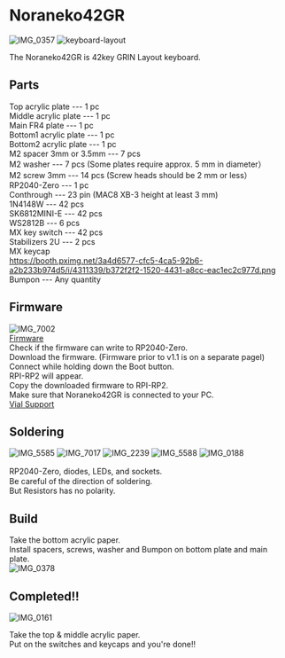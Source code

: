 # Noraneko42GR  
![IMG_0357](https://github.com/darakuneko/Noraneko/assets/5214078/11142d2c-e638-43ef-bdb7-a8958c9bca8f)
![keyboard-layout](https://booth.pximg.net/3a4d6577-cfc5-4ca5-92b6-a2b233b974d5/i/5205947/9cde4365-2508-4a56-87a9-239841188a0f.jpg)

The Noraneko42GR is 42key GRIN Layout keyboard.  

## Parts  

Top acrylic plate --- 1 pc  
Middle acrylic plate --- 1 pc   
Main FR4 plate --- 1 pc  
Bottom1 acrylic plate --- 1 pc    
Bottom2 acrylic plate --- 1 pc  
M2 spacer 3mm or 3.5mm --- 7 pcs  
M2 washer --- 7 pcs  (Some plates require approx. 5 mm in diameter）  
M2 screw 3mm --- 14 pcs  (Screw heads should be 2 mm or less）  
RP2040-Zero --- 1 pc   
Conthrough --- 23 pin (MAC8 XB-3 height at least 3 mm)    
1N4148W --- 42 pcs   
SK6812MINI-E --- 42 pcs  
WS2812B --- 6 pcs  
MX key switch --- 42 pcs   
Stabilizers 2U --- 2 pcs    
MX keycap    
https://booth.pximg.net/3a4d6577-cfc5-4ca5-92b6-a2b233b974d5/i/4311339/b372f2f2-1520-4431-a8cc-eac1ec2c977d.png   
Bumpon --- Any quantity 

## Firmware
![IMG_7002](https://user-images.githubusercontent.com/5214078/201300486-a19fce27-7261-4fac-a14e-f837b712de54.jpeg)    
[Firmware](https://github.com/darakuneko/Noraneko/raw/main/noraneko42gr/v1.1/firmware/noraneko42gr_vial.uf2)    
Check if the firmware can write to RP2040-Zero.  
Download the firmware. (Firmware prior to v1.1 is on a separate pagel)     
Connect while holding down the Boot button.  
RPI-RP2 will appear.  
Copy the downloaded firmware to RPI-RP2.  
Make sure that Noraneko42GR is connected to your PC.   
[Vial Support](https://get.vial.today/)  

## Soldering
![IMG_5585](https://user-images.githubusercontent.com/5214078/196370976-1ae8f0df-43c9-4802-8a62-8c840f756a45.png)
![IMG_7017](https://user-images.githubusercontent.com/5214078/201293813-f836e7c0-ed6d-4031-ab17-09eea528efa6.jpg)
![IMG_2239](https://github.com/darakuneko/Noraneko/assets/5214078/7b103dbc-7862-4fb5-a7e9-cee86e0b255c)
![IMG_5588](https://user-images.githubusercontent.com/5214078/196371378-a40fc202-53ea-49b4-a9e6-ca88323a2bc1.png)
![IMG_0188](https://github.com/darakuneko/Noraneko/assets/5214078/2690ef94-5f54-4f79-8849-7448ed2a7f11)

RP2040-Zero, diodes, LEDs, and sockets.　  
Be careful of the direction of soldering.  
But Resistors has no polarity.

## Build
Take the bottom acrylic paper.    
Install spacers, screws, washer and Bumpon on bottom plate and main plate.    
![IMG_0378](https://github.com/darakuneko/Noraneko/assets/5214078/9d85e9a5-ca25-417a-9d0e-5fe965d81855)


## Completed!!
![IMG_0161](https://github.com/darakuneko/Noraneko/assets/5214078/663af483-7e59-4fbb-97a7-e87c68c3012a)

Take the top & middle acrylic paper.  
Put on the switches and keycaps and you're done!!
